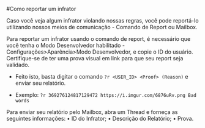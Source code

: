 #Como reportar um infrator

Caso você veja algum infrator violando nossas regras, você pode reportá-lo utilizando nossos meios de comunicação - Comando de Report ou Mailbox.

Para reportar um infrator usando o comando de report, é necessário que você tenha o Modo Desenvolvedor habilitado - Configurações>Aparência>Modo Desenvolvedor, e copie o ID do usuário. Certifique-se de ter uma prova visual em link para que seu report seja validado.

- Feito isto, basta digitar o comando ```?r <USER_ID> <Proof> (Reason)``` e enviar seu relatório.

- Exemplo: ```?r 369276124817129472 https://i.imgur.com/6876uRv.png Bad words```

Para enviar seu relatório pelo Mailbox, abra um Thread e forneça as seguintes informações:
• ID do Infrator;
• Descrição do Relatório;
• Prova.